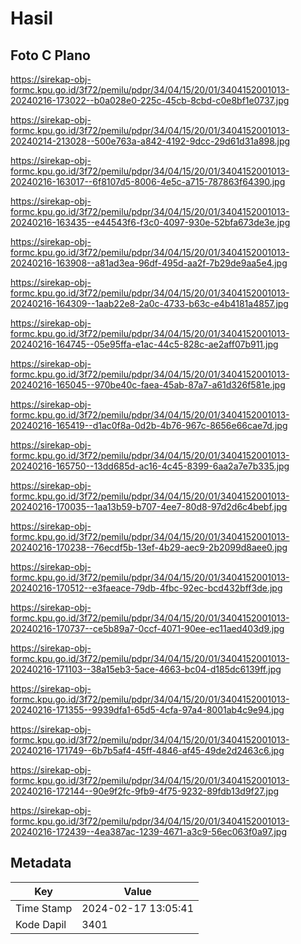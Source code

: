 # Hasil

## Foto C Plano

https://sirekap-obj-formc.kpu.go.id/3f72/pemilu/pdpr/34/04/15/20/01/3404152001013-20240216-173022--b0a028e0-225c-45cb-8cbd-c0e8bf1e0737.jpg

https://sirekap-obj-formc.kpu.go.id/3f72/pemilu/pdpr/34/04/15/20/01/3404152001013-20240214-213028--500e763a-a842-4192-9dcc-29d61d31a898.jpg

https://sirekap-obj-formc.kpu.go.id/3f72/pemilu/pdpr/34/04/15/20/01/3404152001013-20240216-163017--6f8107d5-8006-4e5c-a715-787863f64390.jpg

https://sirekap-obj-formc.kpu.go.id/3f72/pemilu/pdpr/34/04/15/20/01/3404152001013-20240216-163435--e44543f6-f3c0-4097-930e-52bfa673de3e.jpg

https://sirekap-obj-formc.kpu.go.id/3f72/pemilu/pdpr/34/04/15/20/01/3404152001013-20240216-163908--a81ad3ea-96df-495d-aa2f-7b29de9aa5e4.jpg

https://sirekap-obj-formc.kpu.go.id/3f72/pemilu/pdpr/34/04/15/20/01/3404152001013-20240216-164309--1aab22e8-2a0c-4733-b63c-e4b4181a4857.jpg

https://sirekap-obj-formc.kpu.go.id/3f72/pemilu/pdpr/34/04/15/20/01/3404152001013-20240216-164745--05e95ffa-e1ac-44c5-828c-ae2aff07b911.jpg

https://sirekap-obj-formc.kpu.go.id/3f72/pemilu/pdpr/34/04/15/20/01/3404152001013-20240216-165045--970be40c-faea-45ab-87a7-a61d326f581e.jpg

https://sirekap-obj-formc.kpu.go.id/3f72/pemilu/pdpr/34/04/15/20/01/3404152001013-20240216-165419--d1ac0f8a-0d2b-4b76-967c-8656e66cae7d.jpg

https://sirekap-obj-formc.kpu.go.id/3f72/pemilu/pdpr/34/04/15/20/01/3404152001013-20240216-165750--13dd685d-ac16-4c45-8399-6aa2a7e7b335.jpg

https://sirekap-obj-formc.kpu.go.id/3f72/pemilu/pdpr/34/04/15/20/01/3404152001013-20240216-170035--1aa13b59-b707-4ee7-80d8-97d2d6c4bebf.jpg

https://sirekap-obj-formc.kpu.go.id/3f72/pemilu/pdpr/34/04/15/20/01/3404152001013-20240216-170238--76ecdf5b-13ef-4b29-aec9-2b2099d8aee0.jpg

https://sirekap-obj-formc.kpu.go.id/3f72/pemilu/pdpr/34/04/15/20/01/3404152001013-20240216-170512--e3faeace-79db-4fbc-92ec-bcd432bff3de.jpg

https://sirekap-obj-formc.kpu.go.id/3f72/pemilu/pdpr/34/04/15/20/01/3404152001013-20240216-170737--ce5b89a7-0ccf-4071-90ee-ec11aed403d9.jpg

https://sirekap-obj-formc.kpu.go.id/3f72/pemilu/pdpr/34/04/15/20/01/3404152001013-20240216-171103--38a15eb3-5ace-4663-bc04-d185dc6139ff.jpg

https://sirekap-obj-formc.kpu.go.id/3f72/pemilu/pdpr/34/04/15/20/01/3404152001013-20240216-171355--9939dfa1-65d5-4cfa-97a4-8001ab4c9e94.jpg

https://sirekap-obj-formc.kpu.go.id/3f72/pemilu/pdpr/34/04/15/20/01/3404152001013-20240216-171749--6b7b5af4-45ff-4846-af45-49de2d2463c6.jpg

https://sirekap-obj-formc.kpu.go.id/3f72/pemilu/pdpr/34/04/15/20/01/3404152001013-20240216-172144--90e9f2fc-9fb9-4f75-9232-89fdb13d9f27.jpg

https://sirekap-obj-formc.kpu.go.id/3f72/pemilu/pdpr/34/04/15/20/01/3404152001013-20240216-172439--4ea387ac-1239-4671-a3c9-56ec063f0a97.jpg


## Metadata

| Key        | Value               |
| ---------- | ------------------- |
| Time Stamp | 2024-02-17 13:05:41 |
| Kode Dapil | 3401                |



